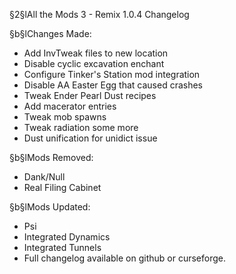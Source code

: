 §2§lAll the Mods 3 - Remix 1.0.4 Changelog

§b§lChanges Made:
* Add InvTweak files to new location
* Disable cyclic excavation enchant
* Configure Tinker's Station mod integration
* Disable AA Easter Egg that caused crashes
* Tweak Ender Pearl Dust recipes
* Add macerator entries
* Tweak mob spawns
* Tweak radiation some more
* Dust unification for unidict issue

§b§lMods Removed:
* Dank/Null
* Real Filing Cabinet

§b§lMods Updated:
* Psi
* Integrated Dynamics
* Integrated Tunnels
* Full changelog available on github or curseforge.

